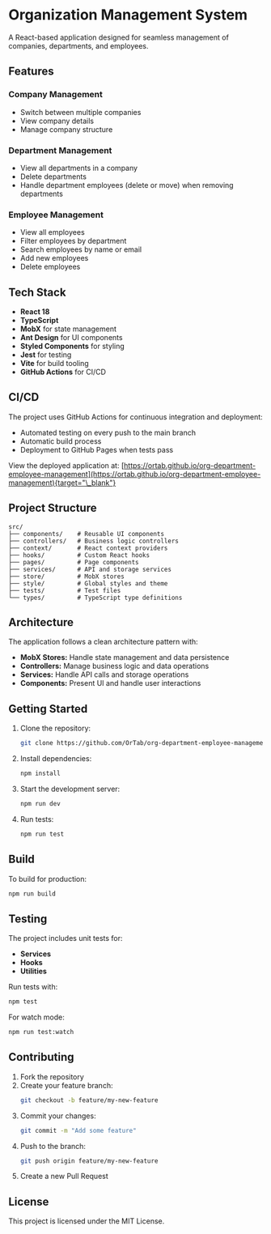 # Organization Management System

A React-based application designed for seamless management of companies, departments, and employees.

## Features

### Company Management

- Switch between multiple companies
- View company details
- Manage company structure

### Department Management

- View all departments in a company
- Delete departments
- Handle department employees (delete or move) when removing departments

### Employee Management

- View all employees
- Filter employees by department
- Search employees by name or email
- Add new employees
- Delete employees

## Tech Stack

- **React 18**
- **TypeScript**
- **MobX** for state management
- **Ant Design** for UI components
- **Styled Components** for styling
- **Jest** for testing
- **Vite** for build tooling
- **GitHub Actions** for CI/CD

## CI/CD

The project uses GitHub Actions for continuous integration and deployment:

- Automated testing on every push to the main branch
- Automatic build process
- Deployment to GitHub Pages when tests pass

View the deployed application at: [https://ortab.github.io/org-department-employee-management](https://ortab.github.io/org-department-employee-management){target="\_blank"}

## Project Structure

```
src/
├── components/    # Reusable UI components
├── controllers/   # Business logic controllers
├── context/       # React context providers
├── hooks/         # Custom React hooks
├── pages/         # Page components
├── services/      # API and storage services
├── store/         # MobX stores
├── style/         # Global styles and theme
├── tests/         # Test files
└── types/         # TypeScript type definitions
```

## Architecture

The application follows a clean architecture pattern with:

- **MobX Stores:** Handle state management and data persistence
- **Controllers:** Manage business logic and data operations
- **Services:** Handle API calls and storage operations
- **Components:** Present UI and handle user interactions

## Getting Started

1. Clone the repository:

   ```sh
   git clone https://github.com/OrTab/org-department-employee-management.git
   ```

2. Install dependencies:

   ```sh
   npm install
   ```

3. Start the development server:

   ```sh
   npm run dev
   ```

4. Run tests:

   ```sh
   npm run test
   ```

## Build

To build for production:

```sh
npm run build
```

## Testing

The project includes unit tests for:

- **Services**
- **Hooks**
- **Utilities**

Run tests with:

```sh
npm test
```

For watch mode:

```sh
npm run test:watch
```

## Contributing

1. Fork the repository
2. Create your feature branch:
   ```sh
   git checkout -b feature/my-new-feature
   ```
3. Commit your changes:
   ```sh
   git commit -m "Add some feature"
   ```
4. Push to the branch:
   ```sh
   git push origin feature/my-new-feature
   ```
5. Create a new Pull Request

## License

This project is licensed under the MIT License.
